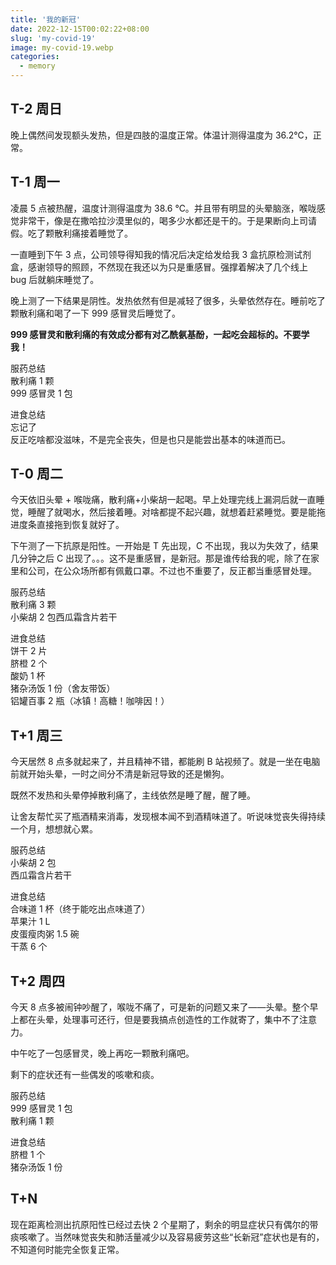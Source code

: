 ```yaml
---
title: '我的新冠'
date: 2022-12-15T00:02:22+08:00
slug: 'my-covid-19'
image: my-covid-19.webp
categories:
  - memory
---
```


## T-2 周日

晚上偶然间发现额头发热，但是四肢的温度正常。体温计测得温度为 36.2℃，正常。

## T-1 周一

凌晨 5 点被热醒，温度计测得温度为 38.6 ℃。并且带有明显的头晕脑涨，喉咙感觉非常干，像是在撒哈拉沙漠里似的，喝多少水都还是干的。于是果断向上司请假。吃了颗散利痛接着睡觉了。

一直睡到下午 3 点，公司领导得知我的情况后决定给发给我 3 盒抗原检测试剂盒，感谢领导的照顾，不然现在我还以为只是重感冒。强撑着解决了几个线上 bug 后就躺床睡觉了。

晚上测了一下结果是阴性。发热依然有但是减轻了很多，头晕依然存在。睡前吃了颗散利痛和喝了一下 999 感冒灵后睡觉了。

**999 感冒灵和散利痛的有效成分都有对乙酰氨基酚，一起吃会超标的。不要学我！**

服药总结  
散利痛 1 颗  
999 感冒灵 1 包

进食总结  
忘记了  
反正吃啥都没滋味，不是完全丧失，但是也只是能尝出基本的味道而已。

## T-0 周二

今天依旧头晕 + 喉咙痛，散利痛+小柴胡一起喝。早上处理完线上漏洞后就一直睡觉，睡醒了就喝水，然后接着睡。对啥都提不起兴趣，就想着赶紧睡觉。要是能拖进度条直接拖到恢复就好了。

下午测了一下抗原是阳性。一开始是 T 先出现，C 不出现，我以为失效了，结果几分钟之后 C 出现了。。。这不是重感冒，是新冠。那是谁传给我的呢，除了在家里和公司，在公众场所都有佩戴口罩。不过也不重要了，反正都当重感冒处理。

服药总结  
散利痛 3 颗  
小柴胡 2 包西瓜霜含片若干

进食总结  
饼干 2 片  
脐橙 2 个  
酸奶 1 杯  
猪杂汤饭 1 份（舍友带饭）  
铝罐百事 2 瓶（冰镇！高糖！咖啡因！）

## T+1 周三

今天居然 8 点多就起来了，并且精神不错，都能刷 B 站视频了。就是一坐在电脑前就开始头晕，一时之间分不清是新冠导致的还是懒狗。

既然不发热和头晕停掉散利痛了，主线依然是睡了醒，醒了睡。

让舍友帮忙买了瓶酒精来消毒，发现根本闻不到酒精味道了。听说味觉丧失得持续一个月，想想就心累。

服药总结  
小柴胡 2 包  
西瓜霜含片若干

进食总结  
合味道 1 杯（终于能吃出点味道了）  
苹果汁 1 L  
皮蛋瘦肉粥 1.5 碗  
干蒸 6 个

## T+2 周四

今天 8 点多被闹钟吵醒了，喉咙不痛了，可是新的问题又来了——头晕。整个早上都在头晕，处理事可还行，但是要我搞点创造性的工作就寄了，集中不了注意力。

中午吃了一包感冒灵，晚上再吃一颗散利痛吧。

剩下的症状还有一些偶发的咳嗽和痰。

服药总结  
999 感冒灵 1 包  
散利痛 1 颗

进食总结  
脐橙 1 个  
猪杂汤饭 1 份

## T+N

现在距离检测出抗原阳性已经过去快 2 个星期了，剩余的明显症状只有偶尔的带痰咳嗽了。当然味觉丧失和肺活量减少以及容易疲劳这些“长新冠”症状也是有的，不知道何时能完全恢复正常。
